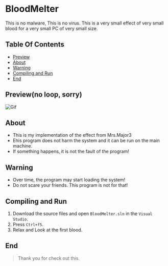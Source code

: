# BloodMelter
 This is no malware, This is no virus. This is a very small effect of very small blood for a very small PC of very small size.
## Table Of Contents
 - [Preview](#Preview)
 - [About](#About)
 - [Warning](#Warning)
 - [Compiling and Run](#Compiling-and-Run)
 - [End](#End)

 ## Preview(no loop, sorry)
 ![Gif](Gif/BloodMelter.gif)
 
 ## About
  - This is my implementation of the effect from Mrs.Major3
  - Еhis program does not harm the system and it can be run on the main machine. 
  - If something happens, it is not the fault of the program!

 ## Warning
  - Over time, the program may start loading the system!
  - Do not scare your friends. This program is not for that!

 ## Compiling and Run
  1. Download the source files and open `BloodMelter.sln` in the `Visual Studio`.
  2. Press `Ctrl+f5`.
  3. Relax and Look at the first blood.

## End
> Thank you for check out this.
